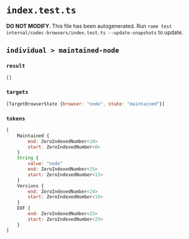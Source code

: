 # `index.test.ts`

**DO NOT MODIFY**. This file has been autogenerated. Run `rome test internal/codec-browsers/index.test.ts --update-snapshots` to update.

## `individual > maintained-node`

### `result`

```javascript
[]
```

### `targets`

```javascript
[TargetBrowserState {browser: "node", state: "maintained"}]
```

### `tokens`

```javascript
[
	Maintained {
		end: ZeroIndexedNumber<10>
		start: ZeroIndexedNumber<0>
	}
	String {
		value: "node"
		end: ZeroIndexedNumber<15>
		start: ZeroIndexedNumber<11>
	}
	Versions {
		end: ZeroIndexedNumber<24>
		start: ZeroIndexedNumber<16>
	}
	EOF {
		end: ZeroIndexedNumber<25>
		start: ZeroIndexedNumber<25>
	}
]
```
